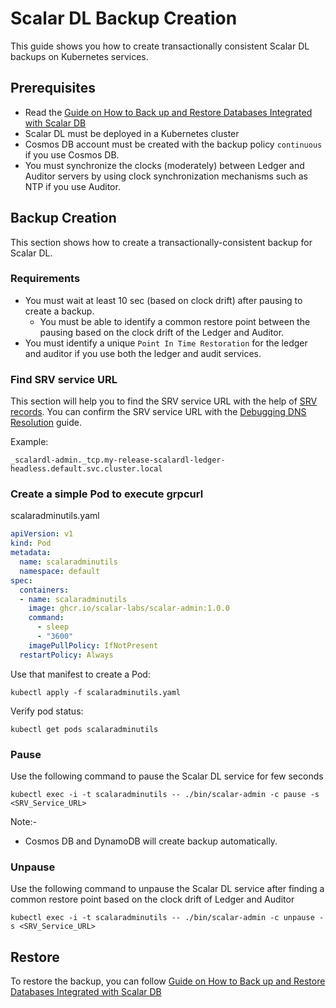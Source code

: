 # Scalar DL Backup Creation

This guide shows you how to create transactionally consistent Scalar DL backups on Kubernetes services.

## Prerequisites

* Read the [Guide on How to Back up and Restore Databases Integrated with Scalar DB](https://github.com/scalar-labs/scalardb/blob/master/docs/backup-restore.md)
* Scalar DL must be deployed in a Kubernetes cluster
* Cosmos DB account must be created with the backup policy `continuous` if you use Cosmos DB.
* You must synchronize the clocks (moderately) between Ledger and Auditor servers by using clock synchronization mechanisms such as NTP if you use Auditor. 

## Backup Creation

This section shows how to create a transactionally-consistent backup for Scalar DL.

### Requirements

* You must wait at least 10 sec (based on clock drift) after pausing to create a backup.
    * You must be able to identify a common restore point between the pausing based on the clock drift of the Ledger and Auditor.
* You must identify a unique `Point In Time Restoration` for the ledger and auditor if you use both the ledger and audit services. 

### Find SRV service URL

This section will help you to find the SRV service URL with the help of [SRV records](https://kubernetes.io/docs/concepts/services-networking/dns-pod-service/#srv-records).
You can confirm the SRV service URL with the [Debugging DNS Resolution](https://kubernetes.io/docs/tasks/administer-cluster/dns-debugging-resolution/) guide.

Example: 
```
_scalardl-admin._tcp.my-release-scalardl-ledger-headless.default.svc.cluster.local
```

### Create a simple Pod to execute grpcurl

scalaradminutils.yaml

```yaml
apiVersion: v1
kind: Pod
metadata:
  name: scalaradminutils
  namespace: default
spec:
  containers:
  - name: scalaradminutils
    image: ghcr.io/scalar-labs/scalar-admin:1.0.0
    command:
      - sleep
      - "3600"
    imagePullPolicy: IfNotPresent
  restartPolicy: Always
```

Use that manifest to create a Pod:

```console
kubectl apply -f scalaradminutils.yaml
```

Verify pod status:

```console
kubectl get pods scalaradminutils
```

### Pause

Use the following command to pause the Scalar DL service for few seconds

```console
kubectl exec -i -t scalaradminutils -- ./bin/scalar-admin -c pause -s <SRV_Service_URL>
```
Note:-
* Cosmos DB and DynamoDB will create backup automatically.

### Unpause

Use the following command to unpause the Scalar DL service after finding a common restore point based on the clock drift of Ledger and Auditor

```console
kubectl exec -i -t scalaradminutils -- ./bin/scalar-admin -c unpause -s <SRV_Service_URL>
```

## Restore

To restore the backup, you can follow [Guide on How to Back up and Restore Databases Integrated with Scalar DB](https://github.com/scalar-labs/scalardb/blob/master/docs/backup-restore.md)

